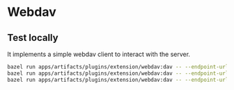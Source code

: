 # Webdav

## Test locally

It implements a simple webdav client to interact with the server.

```bash
bazel run apps/artifacts/plugins/extension/webdav:dav -- --endpoint-url "http://localhost:8081/x/memory/webdav" -v cat dav://a.txt
bazel run apps/artifacts/plugins/extension/webdav:dav -- --endpoint-url "http://localhost:8081/x/memory/webdav" -v ls dav://nested
bazel run apps/artifacts/plugins/extension/webdav:dav -- --endpoint-url "http://localhost:8081/x/memory/webdav" -v ls dav://
```
